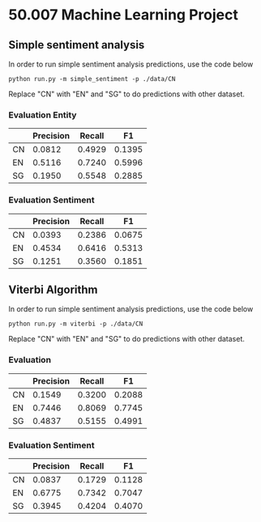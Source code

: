# 50.007 Machine Learning Project
## Simple sentiment analysis
In order to run simple sentiment analysis predictions, use the code below
```
python run.py -m simple_sentiment -p ./data/CN
```
Replace "CN" with "EN" and "SG" to do predictions with other dataset.
### **Evaluation Entity**
|    | Precision | Recall | F1     |
|----|-----------|--------|--------|
| CN | 0.0812    | 0.4929 | 0.1395 |
| EN | 0.5116    | 0.7240 | 0.5996 |
| SG | 0.1950   | 0.5548 | 0.2885 |

### **Evaluation Sentiment**
|    | Precision | Recall | F1     |
|----|-----------|--------|--------|
| CN | 0.0393    | 0.2386 | 0.0675 |
| EN | 0.4534    | 0.6416 | 0.5313 |
| SG | 0.1251   | 0.3560 | 0.1851 |
## Viterbi Algorithm
In order to run simple sentiment analysis predictions, use the code below
```
python run.py -m viterbi -p ./data/CN
```
Replace "CN" with "EN" and "SG" to do predictions with other dataset.
### Evaluation
|    | Precision | Recall | F1     |
|----|-----------|--------|--------|
| CN | 0.1549    | 0.3200 | 0.2088 |
| EN |  0.7446    | 0.8069 | 0.7745 |
| SG | 0.4837    | 0.5155 | 0.4991 |
### **Evaluation Sentiment**
|    | Precision | Recall | F1     |
|----|-----------|--------|--------|
| CN | 0.0837    | 0.1729 | 0.1128 |
| EN | 0.6775    | 0.7342 |  0.7047 |
| SG | 0.3945  | 0.4204 | 0.4070 |